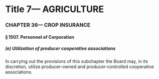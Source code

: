 
# Title 7— AGRICULTURE
### CHAPTER 36— CROP INSURANCE
#### § 1507. Personnel of Corporation
##### (e) Utilization of producer cooperative associations

In carrying out the provisions of this subchapter the Board may, in its discretion, utilize producer-owned and producer-controlled cooperative associations.
